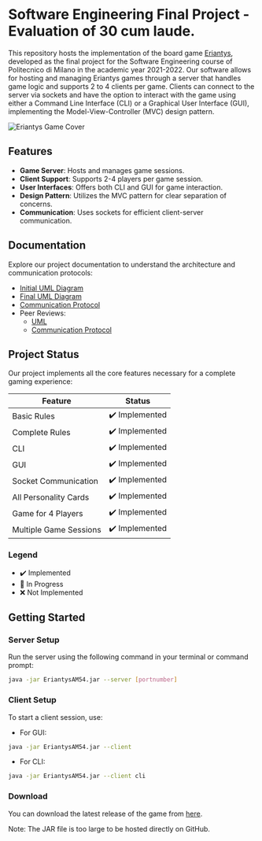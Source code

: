 # Software Engineering Final Project - Evaluation of 30 cum laude.

This repository hosts the implementation of the board game [Eriantys](https://craniocreations.it/prodotto/eriantys), developed as the final project for the Software Engineering course of Politecnico di Milano in the academic year 2021-2022. Our software allows for hosting and managing Eriantys games through a server that handles game logic and supports 2 to 4 clients per game. Clients can connect to the server via sockets and have the option to interact with the game using either a Command Line Interface (CLI) or a Graphical User Interface (GUI), implementing the Model-View-Controller (MVC) design pattern.

![Eriantys Game Cover](https://shop.asmodee.com/product/image/large/cc292-1.jpg "Eriantys Game Cover")

## Features

- **Game Server**: Hosts and manages game sessions.
- **Client Support**: Supports 2-4 players per game session.
- **User Interfaces**: Offers both CLI and GUI for game interaction.
- **Design Pattern**: Utilizes the MVC pattern for clear separation of concerns.
- **Communication**: Uses sockets for efficient client-server communication.

## Documentation

Explore our project documentation to understand the architecture and communication protocols:

- [Initial UML Diagram](https://github.com/AngeloAntona/ingsw2022-AM54/blob/main/Deliveries/UML/UML%201.0.pdf)
- [Final UML Diagram](https://github.com/AngeloAntona/ingsw2022-AM54/blob/main/Deliveries/UML/UML_final.pdf)
- [Communication Protocol](https://github.com/AngeloAntona/ingsw2022-AM54/blob/main/Deliveries/Communication_protocol/Communication%20protocol%25a%20AM54%25a.pdf)
- Peer Reviews:
  - [UML](https://github.com/AngeloAntona/ingsw2022-AM54/blob/main/Deliveries/Peer_Review/Peer%20Review%20UML.pdf)
  - [Communication Protocol](https://github.com/AngeloAntona/ingsw2022-AM54/blob/main/Deliveries/Peer_Review/Peer%20Review%20Communication.PDF)

## Project Status

Our project implements all the core features necessary for a complete gaming experience:

| Feature                | Status          |
| ---------------------- |:---------------:|
| Basic Rules            | ✔️ Implemented  | 
| Complete Rules         | ✔️ Implemented  |
| CLI                    | ✔️ Implemented  |
| GUI                    | ✔️ Implemented  |
| Socket Communication   | ✔️ Implemented  |
| All Personality Cards  | ✔️ Implemented  |
| Game for 4 Players     | ✔️ Implemented  |
| Multiple Game Sessions | ✔️ Implemented  |

### Legend
- ✔️ Implemented
- 🔶 In Progress
- ❌ Not Implemented

## Getting Started

### Server Setup

Run the server using the following command in your terminal or command prompt:

```bash
java -jar EriantysAM54.jar --server [portnumber]
```
### Client Setup
To start a client session, use:
- For GUI:
```bash
java -jar EriantysAM54.jar --client
```

- For CLI:
```bash
java -jar EriantysAM54.jar --client cli
```
### Download
You can download the latest release of the game from [here](https://drive.google.com/file/d/1s4VOuXkdRfnDrYwXwimRt0yCjt4QD_9N/view?usp=drive_link).

Note: The JAR file is too large to be hosted directly on GitHub.
